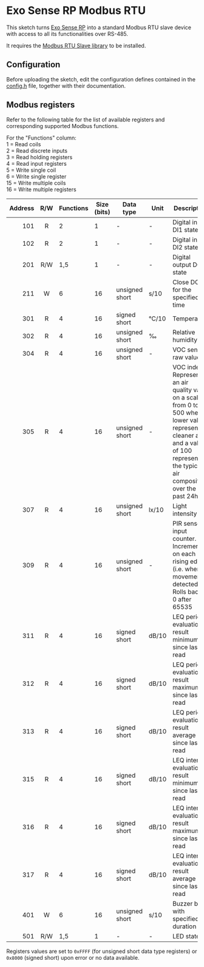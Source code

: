 # Exo Sense RP Modbus RTU

This sketch turns [Exo Sense RP](https://www.sferalabs.cc/product/exo-sense-rp/) into a standard Modbus RTU slave device with access to all its functionalities over RS-485.

It requires the [Modbus RTU Slave library](https://github.com/sfera-labs/arduino-modbus-rtu-slave) to be installed.

## Configuration

Before uploading the sketch, edit the configuration defines contained in the [config.h](config.h) file, together with their documentation.

## Modbus registers

Refer to the following table for the list of available registers and corresponding supported Modbus functions.

For the "Functions" column:    
1 = Read coils    
2 = Read discrete inputs    
3 = Read holding registers    
4 = Read input registers    
5 = Write single coil    
6 = Write single register    
15 = Write multiple coils    
16 = Write multiple registers    

|Address|R/W|Functions|Size (bits)|Data type|Unit|Description|
|------:|:-:|---------|----|---------|----|-----------|
|101|R|2|1|-|-|Digital input DI1 state|
|102|R|2|1|-|-|Digital input DI2 state|
|201|R/W|1,5|1|-|-|Digital output DO1 state|
|211|W|6|16|unsigned short|s/10|Close DO1 for the specified time|
|301|R|4|16|signed short|&deg;C/10|Temperature|
|302|R|4|16|unsigned short|&permil;|Relative humidity|
|304|R|4|16|unsigned short|-|VOC sensor raw value|
|305|R|4|16|unsigned short|-|VOC index. Represents an air quality value on a scale from 0 to 500 where a lower value represents cleaner air and a value of 100 represents the typical air composition over the past 24h|
|307|R|4|16|unsigned short|lx/10|Light intensity|
|309|R|4|16|unsigned short|-|PIR sensor input counter. Incremented on each rising edge (i.e. when movement is detected). Rolls back to 0 after 65535|
|311|R|4|16|signed short|dB/10|LEQ period evaluation result minimum since last read|
|312|R|4|16|signed short|dB/10|LEQ period evaluation result maximum since last read|
|313|R|4|16|signed short|dB/10|LEQ period evaluation result average since last read|
|315|R|4|16|signed short|dB/10|LEQ interval evaluation result minimum since last read|
|316|R|4|16|signed short|dB/10|LEQ interval evaluation result maximum since last read|
|317|R|4|16|signed short|dB/10|LEQ interval evaluation result average since last read|
|401|W|6|16|unsigned short|s/10|Buzzer beep with specified duration|
|501|R/W|1,5|1|-|-|LED state|

Registers values are set to `0xFFFF` (for unsigned short data type registers) or `0x8000` (signed short) upon error or no data available.
